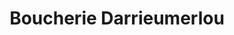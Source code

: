 ---
title: "Boucherie Darrieumerlou"
url: /aire-sur-ladour/boucherie-darrieumerlou/
shop: boucherie
---